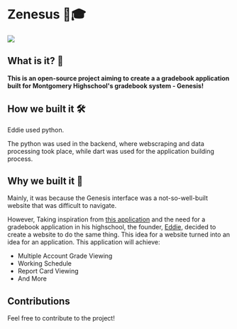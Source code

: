 # Zenesus 🏫🎓
![](https://github.com/Zenesus/.github/blob/main/Zenesus-logos/Zenesus.png)


##  What is it? 🤔

**This is an open-source project aiming to create a a gradebook application built for Montgomery Highschool's gradebook system - Genesis!**

## How we built it 🛠

Eddie used python.

The python was used in the backend, where webscraping and data processing took place,
while dart was used for the application building process.

## Why we built it 💭
Mainly, it was because the Genesis interface was a not-so-well-built website that was difficult to navigate.


However, Taking inspiration from [this application](https://github.com/gradebook-app) and the need for a gradebook application in his highschool,
the founder, [Eddie](https://github.com/EDED2314/), decided to create a website to do the same thing. 
This idea for a website turned into an idea for an application.
This application will achieve:
- Multiple Account Grade Viewing
- Working Schedule
- Report Card Viewing
- And More


## Contributions
Feel free to contribute to the project!

